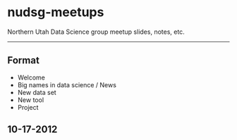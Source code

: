 nudsg-meetups
=============

Northern Utah Data Science group meetup slides, notes, etc.

-----

## Format
- Welcome
- Big names in data science / News
- New data set
- New tool
- Project

## 10-17-2012

